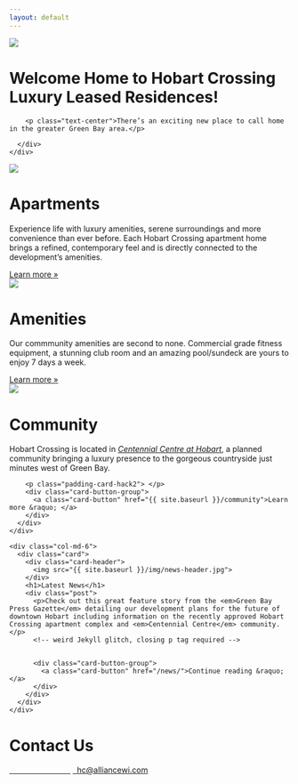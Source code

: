 ```yaml
---
layout: default
---
```

<div class="header-image">
<img src="{{ site.baseurl }}/img/hobart-elevation-1.jpg">
</div>

<div class="container">
  <div class="row">
    <div class="col-md-12 center-block">
      <div class="card header-card">
        <h1>Welcome Home to Hobart Crossing Luxury Leased Residences!</h1>

        <p class="text-center">There’s an exciting new place to call home in the greater Green Bay area.</p>

      </div>
    </div>
  </div>

  <div class="row">
    <div class="col-md-6">
      <div class="card">
        <div class="card-header">
          <img src="{{ site.baseurl }}/img/apartments-header.jpg">
        </div>
        <h1>Apartments</h1>
        <p>Experience life with luxury amenities, serene surroundings and more convenience than ever before. Each Hobart Crossing apartment home brings a refined, contemporary feel and is directly connected to the development’s amenities.</p>
        <div class="card-button-group">
          <a class="card-button" href="{{ site.baseurl }}/apartments">Learn more &raquo;</a>
        </div>
      </div>
    </div>
    <div class="col-md-6">
      <div class="card">
        <div class="card-header">
          <img src="{{ site.baseurl }}/img/amenities-header.jpg">
        </div>
        <h1>Amenities</h1>
        <p>Our commmunity amenities are second to none. Commercial grade fitness equipment, a stunning club room and an amazing pool/sundeck are yours to enjoy 7 days a week.</p>
        <p class="padding-card-hack"> </p>
        <div class="card-button-group">
          <a class="card-button" href="{{ site.baseurl }}/amenities">Learn more &raquo;</a>
        </div>
      </div>
    </div>
  </div>

  <div class="row">
    <div class="col-md-6">
      <div class="card">
        <div class="card-header">
          <img src="{{ site.baseurl }}/img/community-header.jpg">
        </div>
        <h1>Community</h1>
        <p>Hobart Crossing is located in <em><a href="http://buildinhobart.com">Centennial Centre at Hobart</a></em>, a planned community bringing a luxury presence to the gorgeous countryside just minutes west of Green Bay.</p>

        <p class="padding-card-hack2"> </p>
        <div class="card-button-group">
          <a class="card-button" href="{{ site.baseurl }}/community">Learn more &raquo; </a>
        </div>
      </div>
    </div>

    <div class="col-md-6">
      <div class="card">
        <div class="card-header">
          <img src="{{ site.baseurl }}/img/news-header.jpg">
        </div>
        <h1>Latest News</h1>
        <div class="post">
          <p>Check out this great feature story from the <em>Green Bay Press Gazette</em> detailing our development plans for the future of downtown Hobart including information on the recently approved Hobart Crossing apartment complex and <em>Centennial Centre</em> community.</p>
          <!-- weird Jekyll glitch, closing p tag required -->


          <div class="card-button-group">
            <a class="card-button" href="/news/">Continue reading &raquo;</a>
          </div>
        </div>
      </div>
    </div>
  </div>

  <div class="row">
    <div class="col-md-offset-3 col-md-6">
      <div class="card">
        <h1>Contact Us</h1>
        <div class="card-button-group">
          <a class="card-button" href="tel:9204611900"><span class="glyphicon glyphicon-earphone"></span>&nbsp;&nbsp;<span style="color:#FFF !important;">(920) 461-1900</span></a>
          <a class="card-button" href="mailto:hc@alliancewi.com"><span class="glyphicon glyphicon-envelope"></span>&nbsp;&nbsp;hc@alliancewi.com</a>
        </div>
      </div>
    </div>

  </div>

</div>
